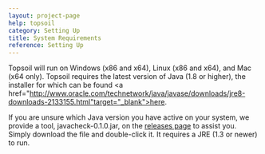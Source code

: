 ```yaml
---
layout: project-page
help: topsoil
category: Setting Up
title: System Requirements
reference: Setting Up
---
```


Topsoil will run on Windows (x86 and x64), Linux (x86 and x64), and Mac (x64 only). Topsoil requires the latest version of Java (1.8 or higher), the installer for which can be found <a href="http://www.oracle.com/technetwork/java/javase/downloads/jre8-downloads-2133155.html"target="_blank">here</a>.

If you are unsure which Java version you have active on your system, we provide a tool, javacheck-0.1.0.jar, on the <a href="https://github.com/CIRDLES/topsoil/releases" target="_blank">releases page</a> to assist you. Simply download the file and double-click it. It requires a JRE (1.3 or newer) to run.